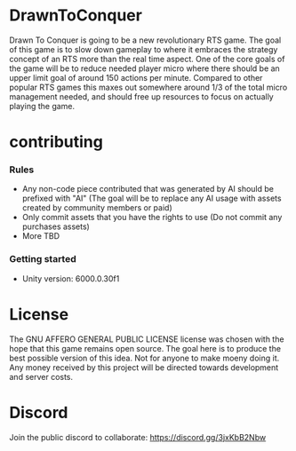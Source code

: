 # DrawnToConquer

Drawn To Conquer is going to be a new revolutionary RTS game.  The goal of this game is to slow down gameplay to where it embraces the strategy concept of an RTS more than the real time aspect.  One of the core goals of the game will be to reduce needed player micro where there should be an upper limit goal of around 150 actions per minute.  Compared to other popular RTS games this maxes out somewhere around 1/3 of the total micro management needed, and should free up resources to focus on actually playing the game.

# contributing
### Rules
- Any non-code piece contributed that was generated by AI should be prefixed with "AI" (The goal will be to replace any AI usage with assets created by community members or paid)
- Only commit assets that you have the rights to use (Do not commit any purchases assets)
- More TBD

### Getting started
- Unity version: 6000.0.30f1


# License

The GNU AFFERO GENERAL PUBLIC LICENSE license was chosen with the hope that this game remains open source.  The goal here is to produce the best possible version of this idea.  Not for anyone to make moeny doing it.  Any money received by this project will be directed towards development and server costs.

# Discord

Join the public discord to collaborate: https://discord.gg/3jxKbB2Nbw

